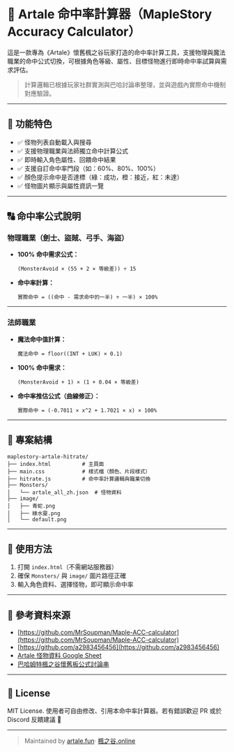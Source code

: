 # 🎯 Artale 命中率計算器（MapleStory Accuracy Calculator）

這是一款專為《Artale》懷舊楓之谷玩家打造的命中率計算工具，支援物理與魔法職業的命中公式切換，可根據角色等級、屬性、目標怪物進行即時命中率試算與需求評估。

> 計算邏輯已根據玩家社群實測與巴哈討論串整理，並與遊戲內實際命中機制對應驗證。

---

## 🔧 功能特色

* ✅ 怪物列表自動載入與搜尋
* ✅ 支援物理職業與法師獨立命中計算公式
* ✅ 即時輸入角色屬性、回饋命中結果
* ✅ 支援自訂命中率門段（如：60%、80%、100%）
* ✅ 顏色提示命中是否達標（綠：成功，橙：接近，紅：未達）
* ✅ 怪物圖片顯示與屬性資訊一覽

---

## 🔠 命中率公式說明

### 物理職業（劍士、盜賊、弓手、海盜）

* **100% 命中需求公式：**

  ```
  (MonsterAvoid × (55 + 2 × 等級差)) ÷ 15
  ```

* **命中率計算：**

  ```
  實際命中 = ((命中 - 需求命中的一半) ÷ 一半) × 100%
  ```

---

### 法師職業

* **魔法命中值計算：**

  ```
  魔法命中 = floor((INT + LUK) × 0.1)
  ```

* **100% 命中需求：**

  ```
  (MonsterAvoid + 1) × (1 + 0.04 × 等級差)
  ```

* **命中率推估公式（曲線修正）：**

  ```
  實際命中 = (-0.7011 × x^2 + 1.7021 × x) × 100%
  ```

---

## 📁 專案結構

```
maplestory-artale-hitrate/
├── index.html          # 主頁面
├── main.css            # 樣式檔（顏色、片段樣式）
├── hitrate.js          # 命中率計算邏輯與職業切換
├── Monsters/
│   └── artale_all_zh.json  # 怪物資料
├── image/
│   ├── 青蛇.png
│   ├── 綠水靈.png
│   └── default.png
```

---

## 🥺 使用方法

1. 打開 `index.html`（不需網站服務器）
2. 確保 `Monsters/` 與 `image/` 圖片路徑正確
3. 輸入角色資料、選擇怪物，即可顯示命中率

---

## 🧐 參考資料來源

* [https://github.com/MrSoupman/Maple-ACC-calculator](https://github.com/MrSoupman/Maple-ACC-calculator)
* [https://github.com/a2983456456](https://github.com/a2983456456)
* [Artale 怪物資料 Google Sheet](https://docs.google.com/spreadsheets/d/1xb6FhSGcM6EIj7aDcUmxZA9zVxLEw8xxXxxej5Tcrt4)
* [巴哈姆特楓之谷懷舊板公式討論串](https://forum.gamer.com.tw/C.php?bsn=79354&snA=1321)

---

## 📜 License

MIT License. 使用者可自由修改、引用本命中率計算器。若有錯誤歡迎 PR 或於 Discord 反饋建議 🙌

---

> Maintained by [artale.fun](https://artale.fun)· [楓之谷.online](https://楓之谷.online)
